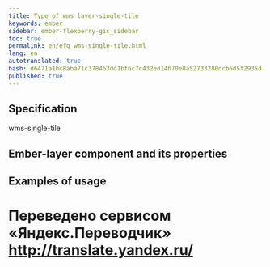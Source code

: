 ```yaml
--- 
title: Type of wms layer-single-tile 
keywords: ember 
sidebar: ember-flexberry-gis_sidebar 
toc: true 
permalink: en/efg_wms-single-tile.html 
lang: en 
autotranslated: true 
hash: d6471a1bc8aba71c378453dd1bf6c7c432ed14b70e8a52733280dcb5d5f2935d 
published: true 
--- 
```


## Specification 

wms-single-tile 

## Ember-layer component and its properties 

## Examples of usage 



 # Переведено сервисом «Яндекс.Переводчик» http://translate.yandex.ru/